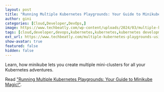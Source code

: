 ```yaml
---
layout: post
title: "Running Multiple Kubernetes Playgrounds: Your Guide to Minikube Magic!"
author: gini
categories: [Cloud,Developer,DevOps,]
image: https://www.techbeatly.com/wp-content/uploads/2024/03/multiple-kubernetes-playgrounds-using-minikube-1024x576.png
tags: [cloud,developer,devops,kubernetes,kubernetes,kubernetes development,minikube,minikube multiple clusters,]
ext_url: https://www.techbeatly.com/multiple-kubernetes-playgrounds-using-minikube/
show-avatar: true
featured: false
hidden: false
---
```


Learn, how minikube lets you create multiple mini-clusters for all your Kubernetes adventures.

Read ["Running Multiple Kubernetes Playgrounds: Your Guide to Minikube Magic!"](https://www.techbeatly.com/multiple-kubernetes-playgrounds-using-minikube/).